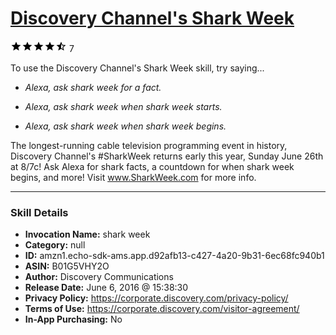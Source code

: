 # [Discovery Channel's Shark Week](http://alexa.amazon.com/#skills/amzn1.echo-sdk-ams.app.d92afb13-c427-4a20-9b31-6ec68fc940b1)
![4.8 stars](../../images/ic_star_black_18dp_1x.png)![4.8 stars](../../images/ic_star_black_18dp_1x.png)![4.8 stars](../../images/ic_star_black_18dp_1x.png)![4.8 stars](../../images/ic_star_black_18dp_1x.png)![4.8 stars](../../images/ic_star_half_black_18dp_1x.png) 7

To use the Discovery Channel's Shark Week skill, try saying...

* *Alexa, ask shark week for a fact.*

* *Alexa, ask shark week when shark week starts.*

* *Alexa, ask shark week when shark week begins.*

The longest-running cable television programming event in history, Discovery Channel's #SharkWeek returns early this year, Sunday June 26th at 8/7c! Ask Alexa for shark facts, a countdown for when shark week begins, and more! Visit www.SharkWeek.com for more info.

***

### Skill Details

* **Invocation Name:** shark week
* **Category:** null
* **ID:** amzn1.echo-sdk-ams.app.d92afb13-c427-4a20-9b31-6ec68fc940b1
* **ASIN:** B01G5VHY2O
* **Author:** Discovery Communications
* **Release Date:** June 6, 2016 @ 15:38:30
* **Privacy Policy:** https://corporate.discovery.com/privacy-policy/
* **Terms of Use:** https://corporate.discovery.com/visitor-agreement/
* **In-App Purchasing:** No

